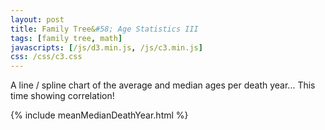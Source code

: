 ```yaml
---
layout: post
title: Family Tree&#58; Age Statistics III
tags: [family tree, math]
javascripts: [/js/d3.min.js, /js/c3.min.js]
css: /css/c3.css
---
```


A line / spline chart of the average and median ages per death year... This time showing correlation!

{% include meanMedianDeathYear.html %}
